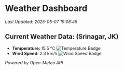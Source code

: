 
# Weather Dashboard

_Last Updated: 2025-05-07 19:08:45_

## Current Weather Data: (Srinagar, JK)
- **Temperature:** 15.5 °C ![Temperature Badge](https://img.shields.io/badge/Temperature-Low%20Temp-blue)
- **Wind Speed:** 2.3 km/h ![Wind Speed Badge](https://img.shields.io/badge/Wind%20Speed-Light%20Wind-blue)

*Powered by Open-Meteo API*
